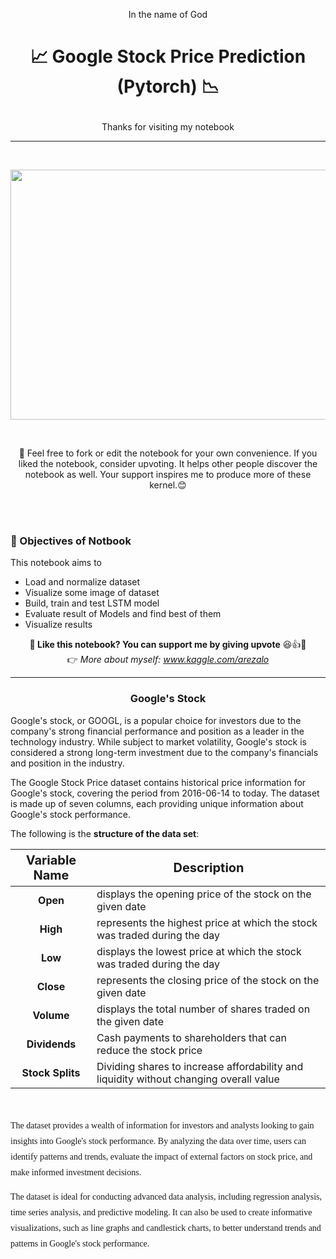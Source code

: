<p align="center">In the name of God</p>

# <p align="center">📈 Google Stock Price Prediction (Pytorch) 📉</center></p>

<p align="center">Thanks for visiting my notebook</p>

***
<br>
<p align="center"><img src='https://i.postimg.cc/htDyJJj6/google-earnings2.jpg' height=400px width=700px align="center"></p><br>

<p align="center">
    📌 Feel free to fork or edit the notebook for your own convenience. If you liked the notebook, consider upvoting. It helps other people discover the notebook as well. Your support inspires me to produce more of these kernel.😊
</p><br><br>

### 🎯 Objectives of Notbook

This notebook aims to
- Load and normalize dataset
- Visualize some image of dataset
- Build, train and test LSTM model
- Evaluate result of Models and find best of them
- Visualize results

<p align="center">
    <b>📌 Like this notebook? You can support me by giving upvote</b> 😆👍🔼<br>
    👉 <i>More about myself: <a href="https://www.kaggle.com/arezalo">www.kaggle.com/arezalo</a></i>
</p>
<hr>

### <p align="center"><strong>Google's Stock</strong></p>

Google's stock, or GOOGL, is a popular choice for investors due to the company's strong financial performance and position as a leader in the technology industry. While subject to market volatility, Google's stock is considered a strong long-term investment due to the company's financials and position in the industry.

The Google Stock Price dataset contains historical price information for Google's stock, covering the period from 2016-06-14 to today. The dataset is made up of seven columns, each providing unique information about Google's stock performance.

The following is the **structure of the data set**:

<div align="center">
<table style="width:100%">
<thead>
<tr>
<th style="text-align:center; font-weight: bold; font-size:20px">Variable Name</th>
<th style="text-align:center; font-weight: bold; font-size:20px">Description</th>
</tr>
</thead>
<tbody>
<tr>
<td><b><center>Open</center></b></td>
<td>displays the opening price of the stock on the given date</td>
</tr>
<tr>
<td><b><center>High</center></b></td>
<td>represents the highest price at which the stock was traded during the day</td>
</tr>
<tr>
<td><b><center>Low</center></b></td>
<td>displays the lowest price at which the stock was traded during the day</td>
</tr>
<tr>
<td><b><center>Close</center></b></td>
<td>represents the closing price of the stock on the given date</td>
</tr>
<tr>
<td><b><center>Volume</center></b></td>
<td>displays the total number of shares traded on the given date</td>
</tr>
<tr>
<td><b><center>Dividends</center></b></td>
<td>Cash payments to shareholders that can reduce the stock price</td>
</tr>
<tr>
<td><b><center>Stock Splits</center></b></td>
<td>Dividing shares to increase affordability and liquidity without changing overall value</td>
</tr>
</tbody>
</table>
</div>
<br>
<div style="font-family:Georgia;line-height:25px">

The dataset provides a wealth of information for investors and analysts looking to gain insights into Google's stock performance. By analyzing the data over time, users can identify patterns and trends, evaluate the impact of external factors on stock price, and make informed investment decisions.

The dataset is ideal for conducting advanced data analysis, including regression analysis, time series analysis, and predictive modeling. It can also be used to create informative visualizations, such as line graphs and candlestick charts, to better understand trends and patterns in Google's stock performance.

</div>
